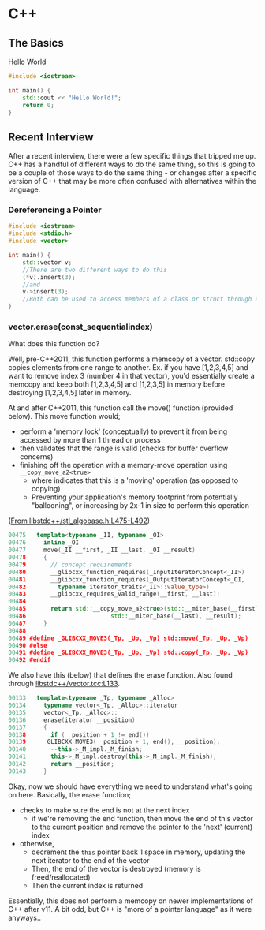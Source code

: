 # C++
## The Basics
Hello World
```cpp
#include <iostream>

int main() {
    std::cout << "Hello World!";
    return 0;
}
```

## Recent Interview
After a recent interview, there were a few specific things that tripped me up. C++ has a handful of different ways to do the same thing, so this is going to be a couple of those ways to do the same thing - or changes after a specific version of C++ that may be more often confused with alternatives within the language.

### Dereferencing a Pointer
```cpp
#include <iostream>
#include <stdio.h>
#include <vector>

int main() {
    std::vector v;
    //There are two different ways to do this
    (*v).insert(3);
    //and
    v->insert(3);
    //Both can be used to access members of a class or struct through a pointer
}
```

### vector.erase(const_sequentialindex)
What does this function do?

Well, pre-C++2011, this function performs a memcopy of a vector. std::copy copies elements from one range to another. Ex. if you have [1,2,3,4,5] and want to remove index 3 (number 4 in that vector), you'd essentially create a memcopy and keep both [1,2,3,4,5] and [1,2,3,5] in memory before destroying [1,2,3,4,5] later in memory.

At and after C++2011, this function call the move() function (provided below). This move function would;
- perform a 'memory lock' (conceptually) to prevent it from being accessed by more than 1 thread or process
- then validates that the range is valid (checks for buffer overflow concerns)
- finishing off the operation with a memory-move operation using `__copy_move_a2<true>`
   - where <true> indicates that this is a 'moving' operation (as opposed to copying)
   - Preventing your application's memory footprint from potentially "ballooning", or increasing by 2x-1 in size to perform this operation

([From libstdc++/stl_algobase.h:L475-L492](https://gcc.gnu.org/onlinedocs/gcc-4.6.3/libstdc++/api/a01046_source.html#l00475))
```cpp
00475   template<typename _II, typename _OI>
00476     inline _OI
00477     move(_II __first, _II __last, _OI __result)
00478     {
00479       // concept requirements
00480       __glibcxx_function_requires(_InputIteratorConcept<_II>)
00481       __glibcxx_function_requires(_OutputIteratorConcept<_OI,
00482         typename iterator_traits<_II>::value_type>)
00483       __glibcxx_requires_valid_range(__first, __last);
00484 
00485       return std::__copy_move_a2<true>(std::__miter_base(__first),
00486                        std::__miter_base(__last), __result);
00487     }
00488 
00489 #define _GLIBCXX_MOVE3(_Tp, _Up, _Vp) std::move(_Tp, _Up, _Vp)
00490 #else
00491 #define _GLIBCXX_MOVE3(_Tp, _Up, _Vp) std::copy(_Tp, _Up, _Vp)
00492 #endif
```
We also have this (below) that defines the erase function. Also found through [libstdc++/vector.tcc:L133](https://gcc.gnu.org/onlinedocs/gcc-4.6.3/libstdc++/api/a01117_source.html#l00133).
```cpp
00133   template<typename _Tp, typename _Alloc>
00134     typename vector<_Tp, _Alloc>::iterator
00135     vector<_Tp, _Alloc>::
00136     erase(iterator __position)
00137     {
00138       if (__position + 1 != end())
00139     _GLIBCXX_MOVE3(__position + 1, end(), __position);
00140       --this->_M_impl._M_finish;
00141       this->_M_impl.destroy(this->_M_impl._M_finish);
00142       return __position;
00143     }
```

Okay, now we should have everything we need to understand what's going on here. Basically, the erase function;
- checks to make sure the end is not at the next index
    - if we're removing the end function, then move the end of this vector to the current position and remove the pointer to the 'next' (current) index
- otherwise,
    - decrement the `this` pointer back 1 space in memory, updating the next iterator to the end of the vector
    - Then, the end of the vector is destroyed (memory is freed/reallocated)
    - Then the current index is returned

Essentially, this does not perform a memcopy on newer implementations of C++ after v11. A bit odd, but C++ is "more of a pointer language" as it were anyways..
